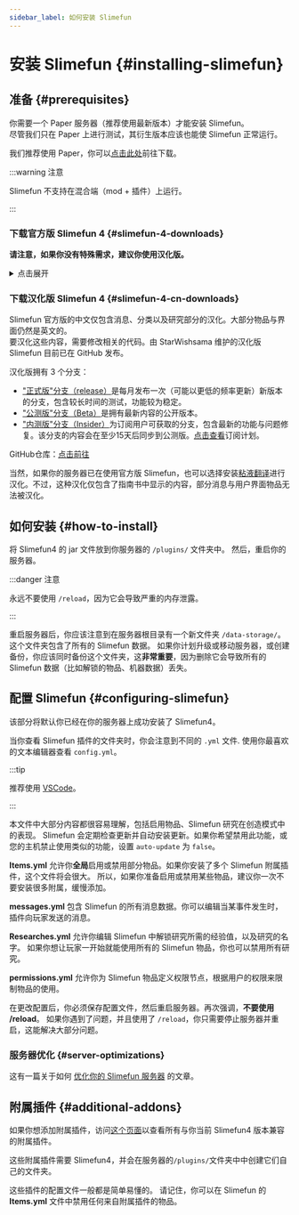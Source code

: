 ```yaml
---
sidebar_label: 如何安装 Slimefun
---
```


# 安装 Slimefun {#installing-slimefun}

## 准备 {#prerequisites}

你需要一个 Paper 服务器（推荐使用最新版本）才能安装 Slimefun。  
尽管我们只在 Paper 上进行测试，其衍生版本应该也能使 Slimefun 正常运行。

我们推荐使用 Paper，你可以[点击此处](https://papermc.io/downloads)前往下载。

:::warning 注意

Slimefun 不支持在混合端（mod + 插件）上运行。

:::

### 下载官方版 Slimefun 4 {#slimefun-4-downloads}

**请注意，如果你没有特殊需求，建议你使用汉化版。**

<details>
<summary>点击展开</summary>

你可以在 Slimefun 的两个分支中选择，["稳定版"分支](https://blob.build/project/Slimefun/RC) 或 ["开发版"分支](https://blob.build/project/Slimefun/Dev)。
稳定版本通常经过长时间的完整测试。开发版则是你可以获取的 Slimefun 最新版本。
如果你的服务器非常依赖 Slimefun 的可用版本，请选择稳定版。
但是，如果你想通过报告问题（issues）并帮助我们定位这些问题来对 Slimefun 做出贡献，请使用开发版。（来自稳定版的问题汇报会被忽略，因为它们已经过时了）
你可以点击任何一个 Slimefun 版本查看此版本支持的 Minecraft 版本。

**我们通常推荐开发版本而不是稳定版本，因为它们是 Slimefun 的最新版本。稳定版通常一个月只更新一次，或者以更低的频率更新。所以修复可能需要相当长的时间才能应用到稳定版本。**

</details>

### 下载汉化版 Slimefun 4 {#slimefun-4-cn-downloads}

Slimefun 官方版的中文仅包含消息、分类以及研究部分的汉化。大部分物品与界面仍然是英文的。  
要汉化这些内容，需要修改相关的代码。由 StarWishsama 维护的汉化版 Slimefun 目前已在 GitHub 发布。

汉化版拥有 3 个分支：

- ["正式版"分支（release）](https://builds.guizhanss.com/StarWishsama/Slimefun4/release)是每月发布一次（可能以更低的频率更新）新版本的分支，包含较长时间的测试，功能较为稳定。  
- ["公测版"分支（Beta）](https://builds.guizhanss.com/StarWishsama/Slimefun4/master)是拥有最新内容的公开版本。
- ["内测版"分支（Insider）](https://builds.guizhanss.com/sf-subscription)为订阅用户可获取的分支，包含最新的功能与问题修复。该分支的内容会在至少15天后同步到公测版。[点击查看](https://builds.guizhanss.com/sf-subscription)订阅计划。

GitHub仓库：[点击前往](https://github.com/StarWishsama/Slimefun4)

当然，如果你的服务器已在使用官方版 Slimefun，也可以选择安装[粘液翻译](https://builds.guizhanss.com/ybw0014/SlimefunTranslation)进行汉化。不过，这种汉化仅包含了指南书中显示的内容，部分消息与用户界面物品无法被汉化。

## 如何安装 {#how-to-install}

将 Slimefun4 的 jar 文件放到你服务器的 `/plugins/` 文件夹中。
然后，重启你的服务器。

:::danger 注意

永远不要使用 `/reload`，因为它会导致严重的内存泄露。

:::

重启服务器后，你应该注意到在服务器根目录有一个新文件夹 `/data-storage/`。这个文件夹包含了所有的 Slimefun 数据。
如果你计划升级或移动服务器，或创建备份，你应该同时备份这个文件夹，这**非常重要**，因为删除它会导致所有的 Slimefun 数据（比如解锁的物品、机器数据）丢失。

## 配置 Slimefun {#configuring-slimefun}

该部分将默认你已经在你的服务器上成功安装了 Slimefun4。

当你查看 Slimefun 插件的文件夹时，你会注意到不同的 `.yml` 文件. 使用你最喜欢的文本编辑器查看 `config.yml`。

:::tip

推荐使用 [VSCode](https://code.visualstudio.com/)。

:::

本文件中大部分内容都很容易理解，包括启用物品、Slimefun 研究在创造模式中的表现。
Slimefun 会定期检查更新并自动安装更新。如果你希望禁用此功能，或您的主机禁止使用类似的功能，设置 `auto-update` 为 `false`。

**Items.yml** 允许你**全局**启用或禁用部分物品。如果你安装了多个 Slimefun 附属插件，这个文件将会很大。
所以，如果你准备启用或禁用某些物品，建议你一次不要安装很多附属，缓慢添加。

**messages.yml** 包含 Slimefun 的所有消息数据。你可以编辑当某事件发生时，插件向玩家发送的消息。

**Researches.yml** 允许你编辑 Slimefun 中解锁研究所需的经验值，以及研究的名字。
如果你想让玩家一开始就能使用所有的 Slimefun 物品，你也可以禁用所有研究。

**permissions.yml** 允许你为 Slimefun 物品定义权限节点，根据用户的权限来限制物品的使用。

在更改配置后，你必须保存配置文件，然后重启服务器。再次强调，**不要使用 /reload**。
如果你遇到了问题，并且使用了 `/reload`，你只需要停止服务器并重启，这能解决大部分问题。

### 服务器优化 {#server-optimizations}

这有一篇关于如何 [优化你的 Slimefun 服务器](/Server-Optimizations) 的文章。

## 附属插件 {#additional-addons}

如果你想添加附属插件，访问[这个页面](/Addons)以查看所有与你当前 Slimefun4 版本兼容的附属插件。

这些附属插件需要 Slimefun4，并会在服务器的`/plugins/`文件夹中中创建它们自己的文件夹。

这些插件的配置文件一般都是简单易懂的。
请记住，你可以在 Slimefun 的 **Items.yml** 文件中禁用任何来自附属插件的物品。
